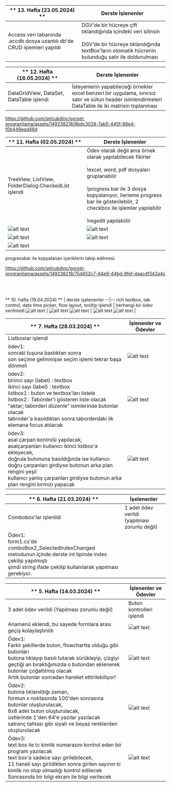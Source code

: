 <p align = "center">

** 13. Hafta (23.05.2024) ** | Derste İşlenenler
--|--
Access veri tabanında .accdb dosya uzantılı db'de CRUD işlemleri yapıldı | DGV'de bir hücreye çift tıklandığında içindeki veri silinsin <br><br> DGV'de bir hücreye tıklandığında textBox'ların otomatik hücrenin bulunduğu satır ile doldurulması


** 12. Hafta (16.05.2024) ** | Derste İşlenenler
--|--
DataGridView, DataSet, DataTable işlendi| İsteyenlerin yapabileceği örnekler <br> excel benzeri bir uygulama, sınırsız satır ve sütun header isimlendirmeleri<br>DataTable ile iki matrisin toplanması 



https://github.com/selcukdinc/gorsel-programlama/assets/149238218/8bdc3028-7ab5-445f-88e4-f0b449eed46d




** 11. Hafta (02.05.2024) ** | Derste İşlenenler
--|--
TreeView, ListView, FolderDialog.CheckedList işlendi | Ödev olarak değil ama örnek olarak yapılabilecek fikirler<br><br>!excel, word, pdf dosyaları gruplanabilir<br><br>!progress bar ile 3 dosya kopyalanıyor, ilerleme progress bar ile gösterilebilir, 2 checkbox ile işlemler yapılabilir<br><br>!regedit yapılabiilir
![alt text](https://github.com/selcukdinc/gorsel-programlama/blob/main/11.Hafta(02.05.24)/images/TreeView.png?raw=true)|![alt text](https://github.com/selcukdinc/gorsel-programlama/blob/main/11.Hafta(02.05.24)/images/ListView.png?raw=true)
![alt text](https://github.com/selcukdinc/gorsel-programlama/blob/main/11.Hafta(02.05.24)/images/FolderDialog.png?raw=true)|![alt text](https://github.com/selcukdinc/gorsel-programlama/blob/main/11.Hafta(02.05.24)/images/groupFiles.png?raw=true)
![alt text](https://github.com/selcukdinc/gorsel-programlama/blob/main/11.Hafta(02.05.24)/images/regedit.png?raw=true) |

progressbar ile kopyalanan içeriklerin takip edilmesi:  

https://github.com/selcukdinc/gorsel-programlama/assets/149238218/75d452c7-44e9-44bd-8fef-daacdf342a4c

<br><br><br>
** 10. hafta (19.04.2024) ** | derste işelenenler
--|--
rich textbox, tab control, date time picker, flow layout, tooltip işlendi | herhangi bir ödev verilmedi
![alt text](https://github.com/selcukdinc/gorsel-programlama/blob/main/10.Hafta(18.04.24)/images/TextEditor.png?raw=true) | ![alt text](https://github.com/selcukdinc/gorsel-programlama/blob/main/10.Hafta(18.04.24)/images/dateTimePicker.png?raw=true) 
![alt text](https://github.com/selcukdinc/gorsel-programlama/blob/main/10.Hafta(18.04.24)/images/flowLayout.png?raw=true) | ![alt text](https://github.com/selcukdinc/gorsel-programlama/blob/main/10.Hafta(18.04.24)/images/NotifySender.png?raw=true)
![alt text](https://github.com/selcukdinc/gorsel-programlama/blob/main/10.Hafta(18.04.24)/images/Notify.png?raw=true) | 

** 7. Hafta (28.03.2024) ** |  İşlenenler ve Ödevler
--|--
Listboxlar işlendi |  
ödev1:<br>sonraki tuşuna bastıktan sonra <br>son seçime gelinmişse seçim işlemi tekrar başa dönmeli | ![alt text](https://github.com/selcukdinc/gorsel-programlama/blob/main/7.Hafta(28.03.24)/images/Odev1.gif?raw=true)
ödev2:<br>birinci sayı (label) : textbox<br>ikinci sayı (label) : textbox<br>listbox1 : buton ve textbox'ları listele<br>listbox2 : Taborder'i gösteren liste olacak<br>"aktar; taborderi düzenle" isimlerinde butonlar olacak<br>tabroder'a basıldıktan sonra taborderdaki ilk elemana focus atılacak | ![alt text](https://github.com/selcukdinc/gorsel-programlama/blob/main/7.Hafta(28.03.24)/images/Odev2.gif?raw=true)
ödev3:<br>asal çarpan kontrolü yapılacak,<br>asalçarpanları kullanıcı ikinci listbox'a ekleyecek, <br>doğrula butonuna basıldığında ise kullanıcı doğru çarpanları girdiyse butonun arka plan rengini yeşil <br> kullanıcı yanlış çarpanları girdiyse butonun arka plan rengini kırmızı yapacak | ![alt text](https://github.com/selcukdinc/gorsel-programlama/blob/main/7.Hafta(28.03.24)/images/Odev3.gif?raw=true)

** 6. Hafta (21.03.2024) ** | İşelenenler
--|--
Combobox'lar işlenildi  | 1 adet ödev verildi (yapılması zorunlu değil)  
Ödev1:<br>form1.cs'de comboBox2_SelectedIndexChanged metodunun içinde derste int tipinde index çekilip yapılmıştı<br>şimdi string ifade çekilip kullanılarak yapılması gerekiyor.|  

** 5. Hafta (14.03.2024)  ** | İşlenenler ve Ödevler
--|--
3 adet ödev verildi (Yapılması zorunlu değil) | Buton kontrolleri işlendi
Anamenü eklendi, bu sayede formlara arası geçiş kolaylaştırıldı | ![alt text](https://github.com/selcukdinc/gorsel-programlama/blob/main/5.Hafta(14.03.24)/images/AnaMenu.png?raf=true)
  Ödev1:<br>Farklı şekillerde buton, flowchartta olduğu gibi butonları<br>butona tıklayıp basılı tutarak sürükleyip, çizgiyi geçtiği an bıraktığımızda o butondan eklenerek butonlar çoğaltılmış olacak<br>Artık butonlar sonradan hareket ettirilebiliyor!<br> | ![alt text](https://github.com/selcukdinc/gorsel-programlama/blob/main/5.Hafta(14.03.24)/images/Btns.gif?raw=true)
  Ödev2:<br>butona tıklanıldığı zaman,<br>formun x noktasında 100'den sonrasına butonlar oluşturulacak,<br>8x8 adet buton oluşturulacak,<br>üstlerinde 1'den 64'e yazılar yazılacak<br>satranç tahtası gibi siyah ve beyaz renklerden oluşturulacak<br>|![alt text](https://github.com/selcukdinc/gorsel-programlama/blob/main/5.Hafta(14.03.24)/images/Strnc.gif?raw=true)
  Ödev3:<br>text box ile tc kimlik numarasını kontrol eden bir program yazılacak<br>text box'a sadece sayı girilebilecek,<br>11 haneli sayı girildikten sonra girilen sayının tc kimlik no olup olmadığı kontrol edilecek<br>Sonrasında bir bilgi ekranı ile bilgi verilecek| ![alt text](https://github.com/selcukdinc/gorsel-programlama/blob/main/5.Hafta(14.03.24)/images/TCNoKontrol.png?raf=true)
</p>
